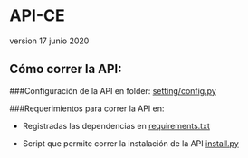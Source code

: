# API-CE
version 17 junio 2020
## Cómo correr la API:

###Configuración de la API en folder:
[setting/config.py](/flask_app/settings)

###Requerimientos para correr la API en:
- Registradas las dependencias en
[requirements.txt](/requirements.txt)

- Script que permite correr la instalación de la API [install.py](/install.py)
